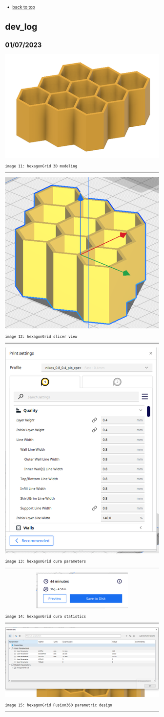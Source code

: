
- [back to top](./README.md)


# dev_log

## 01/07/2023



<p align="center">
<img
src="img/11.PNG"
width = 600
/>
</p>

`image 11: hexagonGrid 3D modeling`

----

<p align="center">
<img
src="img/12.PNG"
width = 600
/>
</p>

`image 12: hexagonGrid slicer view`

----

<p align="center">
<img
src="img/13.PNG"
width = 600
/>
</p>

`image 13: hexagonGrid cura parameters`

----

<p align="center">
<img
src="img/14.PNG"
width = 300
/>
</p>

`image 14: hexagonGrid cura statistics`

----


<p align="center">
<img
src="img/15.PNG"
width = 900
/>
</p>

`image 15: hexagonGrid Fusion360 parametric design`

----



